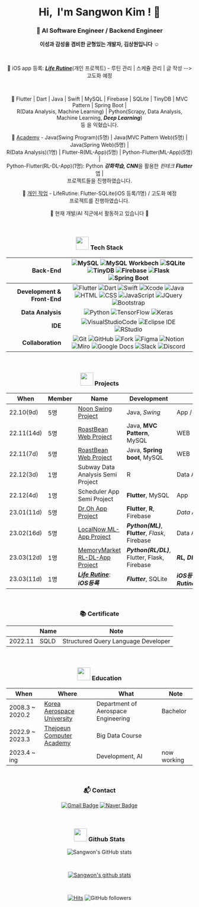      
<div align="center">
  
<h1 align="center">Hi, &nbsp;I'm Sangwon Kim ! 👋 </h1>

### 🌱 AI Software Engineer / Backend Engineer

  **이성과 감성을 겸비한 균형있는 개발자, 김상원입니다** :relaxed:  
     
<br>
     
  📙 iOS app 등록: [***Life Rutine***](https://valuable-sandal-512.notion.site/Life-Rutine-21f94eea8e824962a4ae26d2769146ec)(개인 프로젝트) - 루틴 관리 | 스케쥴 관리 | 글 작성 --> 고도화 예정
     
<br>
      
  📕 Flutter | Dart | Java | Swift | MySQL | Firebase | SQLite | TinyDB | MVC Pattern | Spring Boot |   
  R(Data Analysis, Machine Learning) | Python(Scrapy, Data Analysis, Machine Learning, ***Deep Learning***)    
  등 을 익혔습니다.  
      
  📗 [Academy]() - Java(Swing Program)(5명) | Java(MVC Pattern Web)(5명) | Java(Spring Web)(5명) |   
  R(Data Analysis)(1명) | Flutter-R(ML-App)(5명) | Python-Flutter(ML-App)(5명) |   
  Python-Flutter(RL-DL-App)(1명): Python ***강화학습, CNN***을 활용한 *핀테크* ***Flutter*** 앱 |    
  프로젝트들을 진행하였습니다. 
  
  📙 [개인 작업]() - LifeRutine: Flutter-SQLite(iOS 등록/1명) / 고도화 예정   
  프로젝트를 진행하였습니다.  
     
  📘 현재 개발/AI 직군에서 활동하고 있습니다 :smiling_face_with_three_hearts:

<br>

### <img src="https://media.giphy.com/media/WFZvB7VIXBgiz3oDXE/giphy.gif" width="35"> Tech Stack
 
  |<b>Back-End</b>|![MySQL](https://img.shields.io/badge/mySQL-4479A1.svg?&style=flat-square&logo=mySQL&logoColor=white)  ![MySQL Workbech](https://img.shields.io/badge/MySQL%20Workbench-4479A1.svg?&style=flat-square&logo=mySQL%20Workbench&logoColor=white)  ![SQLite](https://img.shields.io/badge/SQLite-003B57.svg?&style=flat-square&logo=SQLite&logoColor=white)  ![TinyDB](https://img.shields.io/badge/TinyDB-276DC3.svg?&style=flat-square&logo=TinyDB&logoColor=white)  ![Firebase](https://img.shields.io/badge/Firebase-FFCA28.svg?&style=flat-square&logo=Firebase&logoColor=white)  ![Flask](https://img.shields.io/badge/Flask-000000.svg?&style=flat-square&logo=Flask&logoColor=white)  ![Spring Boot](https://img.shields.io/badge/Spring%20Boot-6DB33F.svg?&style=flat-square&logo=Spring%20Boot&logoColor=white)|
  |------:|:------:|
  |<b>Development & Front-End</b>|  ![Flutter](https://img.shields.io/badge/Flutter-02569B.svg?&style=flat-square&logo=Flutter&logoColor=white)  ![Dart](https://img.shields.io/badge/Dart-0175C2.svg?&style=flat-square&logo=Dart&logoColor=white)  ![Swift](https://img.shields.io/badge/Swift-F05138.svg?&style=flat-square&logo=Swift&logoColor=white)  ![Xcode](https://img.shields.io/badge/Xcode-147EFB.svg?&style=flat-square&logo=Xcode&logoColor=white)  ![Java](https://img.shields.io/badge/Java-007396.svg?&style=flat-square&logo=Java&logoColor=white)    ![HTML](https://img.shields.io/badge/HTML5-E34F26.svg?&style=flat-square&logo=HTML5&logoColor=white)  ![CSS](https://img.shields.io/badge/CSS-1572B6.svg?&style=flat-square&logo=CSS3&logoColor=white)  ![JavaScript](https://img.shields.io/badge/JavaScript-F7DF1E.svg?&style=flat-square&logo=JavaScript&logoColor=white)  ![JQuery](https://img.shields.io/badge/JQuery-0769AD.svg?&style=flat-square&logo=JQuery&logoColor=white)  ![Bootstrap](https://img.shields.io/badge/Bootstrap-7952B3.svg?&style=flat-square&logo=Bootstrap&logoColor=white)|
  |<b>Data Analysis</b>|  ![Python](https://img.shields.io/badge/Python-3776AB.svg?&style=flat-square&logo=Python&logoColor=white)  ![TensorFlow](https://img.shields.io/badge/TensorFlow-FF6F00.svg?&style=flat-square&logo=TensorFlow&logoColor=white)  ![Keras](https://img.shields.io/badge/Keras-D00000.svg?&style=flat-square&logo=Keras&logoColor=white)|  ![R](https://img.shields.io/badge/R-276DC3.svg?&style=flat-square&logo=R&logoColor=white)  
  |<b>IDE</b>|  ![VisualStudioCode](https://img.shields.io/badge/VisualStudioCode-007ACC.svg?&style=flat-square&logo=VisualStudioCode&logoColor=white)  ![Eclipse IDE](https://img.shields.io/badge/Eclipse%20IDE-2C2255.svg?&style=flat-square&logo=Eclipse%20IDE&logoColor=white)  ![RStudio](https://img.shields.io/badge/RStudio-75AADB.svg?&style=flat-square&logo=RStudio&logoColor=white)|
  |<b>Collaboration</b>|  ![Git](https://img.shields.io/badge/Git-F05032.svg?&style=flat-square&logo=Git&logoColor=white)  ![GitHub](https://img.shields.io/badge/GitHub-181717.svg?&style=flat-square&logo=GitHub&logoColor=white)  ![Fork](https://img.shields.io/badge/Fork-75AADB.svg?&style=flat-square&logo=Fork&logoColor=white)  ![Figma](https://img.shields.io/badge/Figma-F24E1E.svg?&style=flat-square&logo=Figma&logoColor=white)  ![Notion](https://img.shields.io/badge/Notion-000000.svg?&style=flat-square&logo=Notion&logoColor=white)  ![Miro](https://img.shields.io/badge/Miro-050038.svg?&style=flat-square&logo=Miro&logoColor=white)  ![Google Docs](https://img.shields.io/badge/Google%20Docs-34A853.svg?&style=flat-square&logo=Google%20Docs&logoColor=white)  ![Slack](https://img.shields.io/badge/Slack-4A154B.svg?&style=flat-square&logo=Slack&logoColor=white)  ![Discord](https://img.shields.io/badge/Discord-5865F2.svg?&style=flat-square&logo=Discord&logoColor=white)|

<br>
  
### <img src="https://media.giphy.com/media/IauL6LvGNlT3ffhcqq/giphy.gif" width="35"> Projects

  |       When       | Member | Name | Development |    Output    |
  |-----|-----|-----|-----|-----|  
  |22.10(9d)|5명|[Noon Swing Project](https://github.com/sangwonKim7/Swing-Project__App-Kiosk-Cms__Noon.git)|Java, *Swing*|App / Kiosk / Cms|
  |22.11(14d)|5명|[RoastBean Web Project](https://github.com/sangwonKim7/MVC-Project__Web__Roast-Bean.git)|Java, **MVC Pattern**, MySQL|WEB|
  |22.11(7d)|5명|[RoastBean Web Project](https://github.com/sangwonKim7/Spring-Project__Web__Roast-Bean.git)|Java, **Spring boot**, MySQL|WEB|
  |22.12(3d)|1명|Subway Data Analysis Semi Project|R|Data Analysis|
  |22.12(4d)|1명|Scheduler App Semi Project|**Flutter**, MySQL|App|
  |23.01(11d)|5명|[Dr.Oh App Project](https://github.com/sangwonKim7/Flutter-R-Project__App-ML__Dr_Oh.git)|**Flutter**, **R**, Firebase|*Data Analysis*, ML, App|
  |23.02(16d)|5명|[LocalNow ML-App Project](https://github.com/sangwonKim7/Python-Flutter_ML-App_LocalNow.git)|***Python(ML)***, **Flutter**, *Flask*, Firebase|Data Analysis, **ML**, App|
  |23.03(12d)|1명|[MemoryMarket RL-DL-App Project](https://github.com/sangwonKim7)|***Python(RL/DL)***, Flutter, Flask, Firebase|***RL, DL***, Fintech, App|
  |23.03(11d)|1명|[***Life Rutine***](https://valuable-sandal-512.notion.site/Life-Rutine-21f94eea8e824962a4ae26d2769146ec): ***iOS등록***|***Flutter***, SQLite|***iOS등록***, ***Rutine***/Schedule/Writing|

<br>

### 📚 Certificate
  
  ||Name|Note|
  |-|-|-|
  |2022.11|SQLD|Structured Query Language Developer|
  
<br>
  
### <img src="https://media.giphy.com/media/cIbeGOBApvS2pB4zj5/giphy.gif" width="35"> Education
   
|When|Where|What|Note|
|------|------|------|------|
|2008.3 ~ 2020.2|[Korea Aerospace University](http://kau.ac.kr/web/index.do)|Department of Aerospace Engineering|Bachelor|
|2022.9 ~ 2023.3|[Thejoeun Computer Academy](https://gr.tjoeun.co.kr)|Big Data Course||
|2023.4 ~ ing||Development, AI|now working|

<br>

### 📬 Contact

[![Gmail Badge](https://img.shields.io/badge/Gmail-d14836?style=flat-square&logo=Gmail&logoColor=white&link=mailto:swkim7275@gmail.com)](mailto:swkim7275@gmail.com)
[![Naver Badge](https://img.shields.io/badge/Naver-d03C75A?style=flat-square&logo=Naver&logoColor=white&link=mailto:swkim7275@naver.com)](mailto:swkim7275@naver.com)
  
<br>
  
### <img src="https://media.giphy.com/media/KzccVmHEzmNLbc3Tv2/giphy.gif" width="35"> Github Stats
  
![Sangwon's GitHub stats](https://github-readme-stats.vercel.app/api/top-langs?username=sangwonKim7&show_icons=true&theme=tokyonight&layout=compact)

<br>

[![Sangwon's github stats](https://github-readme-stats.vercel.app/api?username=sangwonKim7&show_icons=true&theme=tokyonight)](https://github.com/sangwonKim7/)
  
<br>  
  
[![Hits](https://hits.seeyoufarm.com/api/count/incr/badge.svg?url=https%3A%2F%2Fgithub.com%2FsangwonKim7&count_bg=%2379C83D&title_bg=%23555555&icon=&icon_color=%23E7E7E7&title=hits&edge_flat=false)](https://hits.seeyoufarm.com)
![GitHub followers](https://img.shields.io/github/followers/sangwonKim7?style=social)

</div>


<!--
**sangwonKim7/sangwonKim7** is a ✨ _special_ ✨ repository because its `README.md` (this file) appears on your GitHub profile.

Here are some ideas to get you started:

- 🔭 I’m currently working on ...
- 🌱 I’m currently learning ...
- 👯 I’m looking to collaborate on ...
- 🤔 I’m looking for help with ...
- 💬 Ask me about ...
- 📫 How to reach me: ...
- 😄 Pronouns: ...
- ⚡ Fun fact: ...
-->

